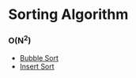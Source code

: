 # Sorting Algorithm

### O(N<sup>2</sup>)
* [Bubble Sort](/Algorithm/Sort/BubbleSort)
* [Insert Sort](/Algorithm/Sort/InsertSort)
